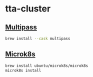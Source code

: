 # tta-cluster

## [Multipass](https://github.com/southsidedean/intro-to-multipass-macos)
```bash
brew install --cask multipass
```

## [Microk8s](https://microk8s.io/docs/install-macos)
```bash
brew install ubuntu/microk8s/microk8s
microk8s install
```